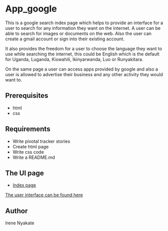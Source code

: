 # App_google
This is a google search index page which helps to provide an interface for a user to search for any information they want on the internet. A user can be able to search for images or documents on the web. Also the user can create a gmail account or sign into their existing account. 

It also provides the freedom for a user to choose the language they want to use while searching the internet, this could be English which is the default for Uganda, Luganda, Kiswahili, Ikinyarwanda, Luo or Runyakitara. 

On the same page a user can access apps provided by google and also a user is allowed to advertise their business and any other activity they would want to. 

##  Prerequisites
* html
* css

##  Requirements
* Write pivotal tracker stories
* Create html page
* Write css code
* Write a README.md 

##  The UI page
       
- [Index page]()


[The user interface can be found here]()

## Author 
Irene Nyakate
